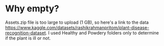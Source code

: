 # Why empty?
Assets.zip file is too large to upload (1 GB), so here's a link to the data https://www.kaggle.com/datasets/rashikrahmanpritom/plant-disease-recognition-dataset.
I used Healthy and Powdery folders only to determine if the plant is ill or not.
